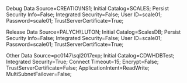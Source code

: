 Debug
Data Source=CREATIO\INS1; Initial Catalog=SCALES; Persist Security Info=False; Integrated Security=False; User ID=scale01; Password=scale01; TrustServerCertificate=True; 

Release
Data Source=PALYCH\LUTON; Initial Catalog=ScalesDB; Persist Security Info=False; Integrated Security=False; User ID=scale01; Password=scale01; TrustServerCertificate=True; 

Other
Data Source=pc0147\\sql2017exp; Initial Catalog=CDWHDBTest; Integrated Security=True; Connect Timeout=15; Encrypt=False; TrustServerCertificate=False; ApplicationIntent=ReadWrite; MultiSubnetFailover=False; 
